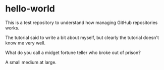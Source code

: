 # hello-world
This is a test repository to understand how managing GitHub repositories works.

The tutorial said to write a bit about myself, but clearly the tutorial doesn't know me very well.

What do you call a midget fortune teller who broke out of prison?

A small medium at large.

